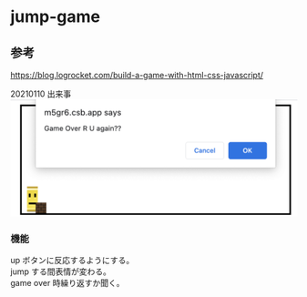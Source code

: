# jump-game

## 参考

https://blog.logrocket.com/build-a-game-with-html-css-javascript/

20210110 出来事
![jump2](/screen/jump2.png)

### 機能

up ボタンに反応するようにする。  
jump する間表情が変わる。  
game over 時繰り返すか聞く。

